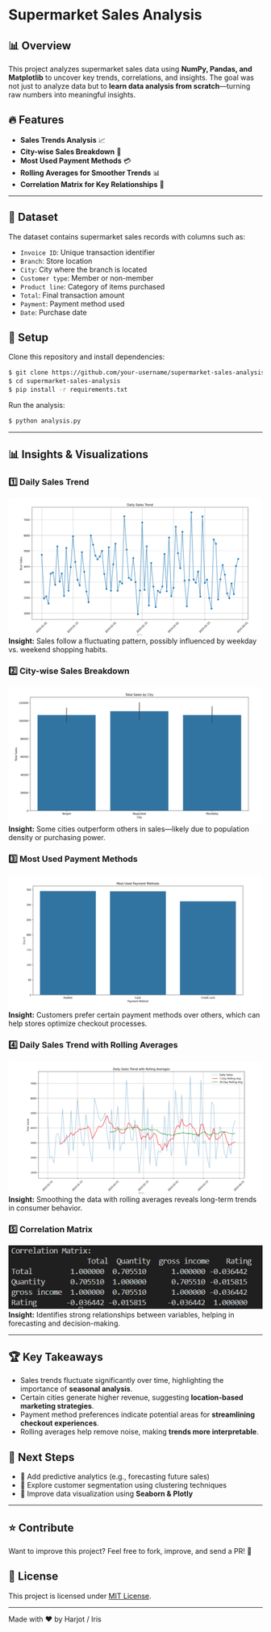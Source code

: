 # Supermarket Sales Analysis

## 📊 Overview
This project analyzes supermarket sales data using **NumPy, Pandas, and Matplotlib** to uncover key trends, correlations, and insights. The goal was not just to analyze data but to **learn data analysis from scratch**—turning raw numbers into meaningful insights.

## 🔥 Features
- **Sales Trends Analysis** 📈
- **City-wise Sales Breakdown** 🌆
- **Most Used Payment Methods** 💳
- **Rolling Averages for Smoother Trends** 📊
- **Correlation Matrix for Key Relationships** 📌

---

## 📂 Dataset
The dataset contains supermarket sales records with columns such as:
- `Invoice ID`: Unique transaction identifier
- `Branch`: Store location
- `City`: City where the branch is located
- `Customer type`: Member or non-member
- `Product line`: Category of items purchased
- `Total`: Final transaction amount
- `Payment`: Payment method used
- `Date`: Purchase date

## 🔧 Setup
Clone this repository and install dependencies:
```bash
$ git clone https://github.com/your-username/supermarket-sales-analysis.git
$ cd supermarket-sales-analysis
$ pip install -r requirements.txt
```

Run the analysis:
```bash
$ python analysis.py
```

---

## 📊 Insights & Visualizations

### 1️⃣ Daily Sales Trend
![Daily Sales Trend](Images/Daily%20Sales%20Trend.png)
**Insight:** Sales follow a fluctuating pattern, possibly influenced by weekday vs. weekend shopping habits.

### 2️⃣ City-wise Sales Breakdown
![Sales by City](Images/Sales%20by%20City.png)
**Insight:** Some cities outperform others in sales—likely due to population density or purchasing power.

### 3️⃣ Most Used Payment Methods
![Most Used Payment Methods](Images/Most%20Used%20Payment%20Methods.png)
**Insight:** Customers prefer certain payment methods over others, which can help stores optimize checkout processes.

### 4️⃣ Daily Sales Trend with Rolling Averages
![Daily Sales Trend with Rolling Averages](Images/Daily%20Sales%20Trend%20with%20Rolling%20Averages.png)
**Insight:** Smoothing the data with rolling averages reveals long-term trends in consumer behavior.

### 5️⃣ Correlation Matrix
![Correlation Matrix](Images/Correlation%20Matrix.png)
**Insight:** Identifies strong relationships between variables, helping in forecasting and decision-making.

---

## 🏆 Key Takeaways
- Sales trends fluctuate significantly over time, highlighting the importance of **seasonal analysis**.
- Certain cities generate higher revenue, suggesting **location-based marketing strategies**.
- Payment method preferences indicate potential areas for **streamlining checkout experiences**.
- Rolling averages help remove noise, making **trends more interpretable**.

## 🚀 Next Steps
- 📌 Add predictive analytics (e.g., forecasting future sales)
- 📌 Explore customer segmentation using clustering techniques
- 📌 Improve data visualization using **Seaborn & Plotly**

---

## ⭐ Contribute
Want to improve this project? Feel free to fork, improve, and send a PR! 🚀

## 📜 License
This project is licensed under [MIT License](LICENSE).

---

Made with ❤️ by Harjot / Iris

